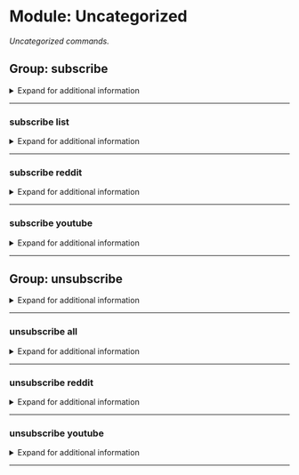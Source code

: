 # Module: Uncategorized
*Uncategorized commands.*


## Group: subscribe
<details><summary markdown='span'>Expand for additional information</summary><p>

*Commands for adding feed subscriptions. The bot will send a message when the latest topic is changed. Group call subscribes the bot to the given RSS feed URL in given channel or lists active subscriptions for given channel. If channel is not provided, uses current channel.*

**Aliases:**
`sub, subscriptions, subscription`
**Guild only.**

**Requires permissions:**
`Manage guild`

**Overload 2:**
- \[`channel`\]: *Channel for updates*
- \[`URL`\]: *RSS feed URL*
- (optional) \[`string...`\]: *Friendly name* (def: `None`)

**Overload 1:**
- \[`URL`\]: *RSS feed URL*
- (optional) \[`channel`\]: *Channel for updates* (def: `None`)
- (optional) \[`string...`\]: *Friendly name* (def: `None`)

**Overload 0:**
- (optional) \[`channel`\]: *Channel for updates* (def: `None`)

**Examples:**

```xml
!subscribe http://some.rss.feed.url/.rss
!subscribe http://some.rss.feed.url/.rss #my-text-channel SubscriptionName
!subscribe #my-text-channel
```
</p></details>

---

### subscribe list
<details><summary markdown='span'>Expand for additional information</summary><p>

*Lists active subscriptions for current channel.*

**Aliases:**
`ls, listsubs, listfeeds`
**Guild only.**

**Requires permissions:**
`Manage guild`

**Overload 0:**
- (optional) \[`channel`\]: *Channel for updates* (def: `None`)

**Examples:**

```xml
!subscribe list
!subscribe list #my-text-channel
```
</p></details>

---

### subscribe reddit
<details><summary markdown='span'>Expand for additional information</summary><p>

*Subscribes to a given subreddit.*

**Aliases:**
`r`
**Guild only.**

**Requires permissions:**
`Manage guild`

**Overload 1:**
- \[`channel`\]: *Channel for updates*
- \[`string`\]: *Subreddit*

**Overload 0:**
- \[`string`\]: *Subreddit*
- (optional) \[`channel`\]: *Channel for updates* (def: `None`)

**Examples:**

```xml
!subscribe reddit awww
!subscribe reddit awww #my-text-channel
```
</p></details>

---

### subscribe youtube
<details><summary markdown='span'>Expand for additional information</summary><p>

*Subscribes to a given YouTube channel.*

**Aliases:**
`y, yt, ytube`
**Guild only.**

**Requires permissions:**
`Manage guild`

**Overload 2:**
- \[`channel`\]: *Channel for updates*
- \[`URL`\]: *Channel where to send updates*
- (optional) \[`string...`\]: *Friendly name* (def: `None`)

**Overload 1:**
- \[`URL`\]: *Channel where to send updates*
- \[`channel`\]: *Channel for updates*
- (optional) \[`string...`\]: *Friendly name* (def: `None`)

**Overload 0:**
- \[`URL`\]: *Channel where to send updates*
- (optional) \[`string...`\]: *Friendly name* (def: `None`)

**Examples:**

```xml
!subscribe youtube https://www.youtube.com/channel/UCA5u8UquvO44Jcd3wZApyDg
!subscribe youtube https://www.youtube.com/channel/UCA5u8UquvO44Jcd3wZApyDg SubscriptionName
!subscribe youtube UCA5u8UquvO44Jcd3wZApyDg #my-text-channel
```
</p></details>

---

## Group: unsubscribe
<details><summary markdown='span'>Expand for additional information</summary><p>

*Commands for removing feed subscriptions. Group call unsubscribes the bot from given feed by ID or friendly name.*

**Aliases:**
`unsub`
**Guild only.**

**Requires permissions:**
`Manage guild`

**Overload 1:**
- \[`int...`\]: *ID(s)*

**Overload 0:**
- \[`string...`\]: *Friendly name*

**Examples:**

```xml
!unsubscribe 12345
!unsubscribe SubscriptionName
```
</p></details>

---

### unsubscribe all
<details><summary markdown='span'>Expand for additional information</summary><p>

*Removes all subscriptions in given channel.*

**Aliases:**
`a`
**Guild only.**

**Requires permissions:**
`Manage guild`

**Overload 0:**
- (optional) \[`channel`\]: *Channel for updates* (def: `None`)

**Examples:**

```xml
!unsubscribe all
!unsubscribe all #my-text-channel
```
</p></details>

---

### unsubscribe reddit
<details><summary markdown='span'>Expand for additional information</summary><p>

*Unsubscribes from a reddit sub.*

**Aliases:**
`r`
**Guild only.**

**Requires permissions:**
`Manage guild`

**Overload 0:**
- \[`string`\]: *Subreddit*

**Examples:**

```xml
!unsubscribe reddit awww
```
</p></details>

---

### unsubscribe youtube
<details><summary markdown='span'>Expand for additional information</summary><p>

*Unsubscribes from a YouTube channel.*

**Aliases:**
`y, yt, ytube`
**Guild only.**

**Requires permissions:**
`Manage guild`

**Overload 0:**
- \[`string...`\]: *YouTube channel URL or friendly name*

**Examples:**

```xml
!unsubscribe youtube SubscriptionName
!unsubscribe youtube https://www.youtube.com/channel/UCA5u8UquvO44Jcd3wZApyDg
```
</p></details>

---

